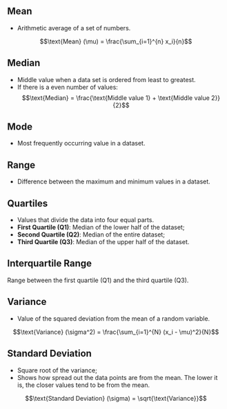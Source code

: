 ## Mean

- Arithmetic average of a set of numbers.

$$\text{Mean} (\mu) = \frac{\sum_{i=1}^{n} x_i}{n}$$

## Median

- Middle value when a data set is ordered from least to greatest.
- If there is a even number of values:
$$\text{Median} = \frac{\text{Middle value 1} + \text{Middle value 2}}{2}$$

## Mode

- Most frequently occurring value in a dataset.

## Range

- Difference between the maximum and minimum values in a dataset.

## Quartiles

- Values that divide the data into four equal parts.
- **First Quartile (Q1)**: Median of the lower half of the dataset;
- **Second Quartile (Q2)**: Median of the entire dataset;
- **Third Quartile (Q3)**: Median of the upper half of the dataset.

## Interquartile Range

Range between the first quartile (Q1) and the third quartile (Q3).

## Variance

- Value of the squared deviation from the mean of a random variable.

$$\text{Variance} (\sigma^2) = \frac{\sum_{i=1}^{N} (x_i - \mu)^2}{N}$$

## Standard Deviation

- Square root of the variance;
- Shows how spread out the data points are from the mean. The lower it is, the closer values tend to be from the mean.

$$\text{Standard Deviation} (\sigma) = \sqrt{\text{Variance}}$$